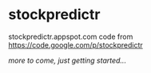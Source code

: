 stockpredictr
=============

stockpredictr.appspot.com code from https://code.google.com/p/stockpredictr

_more to come, just getting started..._
